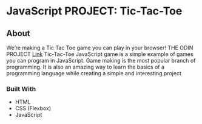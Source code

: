 # JavaScript PROJECT: Tic-Tac-Toe
## About
We’re making a Tic Tac Toe game you can play in your browser!
THE ODIN PROJECT [Link](https://www.theodinproject.com/lessons/node-path-javascript-tic-tac-toe)
Tic-Tac-Toe JavaScript game is a simple example of games you can program in JavaScript. Game making is the most popular branch of programming. It is also an amazing way to learn the basics of a programming language while creating a simple and interesting project
### Built With
- HTML <br>
- CSS (Flexbox) <br>
- JavaScript<br>

